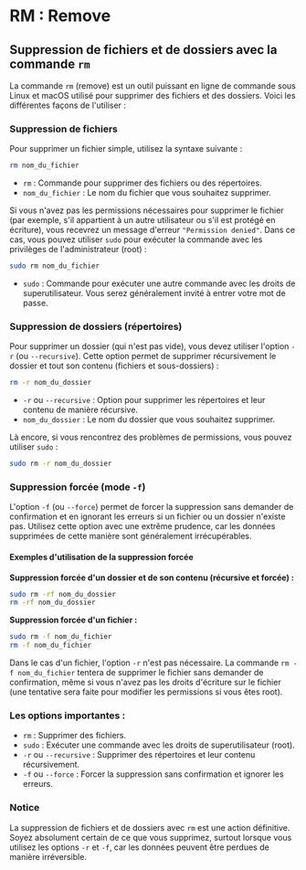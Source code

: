 # RM : Remove

## Suppression de fichiers et de dossiers avec la commande `rm`

La commande `rm` (remove) est un outil puissant en ligne de commande sous Linux et macOS utilisé pour supprimer des fichiers et des dossiers. Voici les différentes façons de l'utiliser :

### Suppression de fichiers

Pour supprimer un fichier simple, utilisez la syntaxe suivante :

```bash
rm nom_du_fichier
```

- `rm` : Commande pour supprimer des fichiers ou des répertoires.  
- `nom_du_fichier` : Le nom du fichier que vous souhaitez supprimer.

Si vous n'avez pas les permissions nécessaires pour supprimer le fichier (par exemple, s'il appartient à un autre utilisateur ou s'il est protégé en écriture), vous recevrez un message d'erreur `"Permission denied"`. Dans ce cas, vous pouvez utiliser `sudo` pour exécuter la commande avec les privilèges de l'administrateur (root) :

```bash
sudo rm nom_du_fichier
```

- `sudo` : Commande pour exécuter une autre commande avec les droits de superutilisateur. Vous serez généralement invité à entrer votre mot de passe.

### Suppression de dossiers (répertoires)

Pour supprimer un dossier (qui n'est pas vide), vous devez utiliser l'option `-r` (ou `--recursive`). Cette option permet de supprimer récursivement le dossier et tout son contenu (fichiers et sous-dossiers) :

```bash
rm -r nom_du_dossier
```

- `-r` ou `--recursive` : Option pour supprimer les répertoires et leur contenu de manière récursive.  
- `nom_du_dossier` : Le nom du dossier que vous souhaitez supprimer.

Là encore, si vous rencontrez des problèmes de permissions, vous pouvez utiliser `sudo` :

```bash
sudo rm -r nom_du_dossier
```

### Suppression forcée (mode `-f`)

L'option `-f` (ou `--force`) permet de forcer la suppression sans demander de confirmation et en ignorant les erreurs si un fichier ou un dossier n'existe pas. Utilisez cette option avec une extrême prudence, car les données supprimées de cette manière sont généralement irrécupérables.

#### Exemples d'utilisation de la suppression forcée

**Suppression forcée d'un dossier et de son contenu (récursive et forcée) :**

```bash
sudo rm -rf nom_du_dossier
rm -rf nom_du_dossier
```

**Suppression forcée d'un fichier :**

```bash
sudo rm -f nom_du_fichier
rm -f nom_du_fichier
```

Dans le cas d'un fichier, l'option `-r` n'est pas nécessaire. La commande `rm -f nom_du_fichier` tentera de supprimer le fichier sans demander de confirmation, même si vous n'avez pas les droits d'écriture sur le fichier (une tentative sera faite pour modifier les permissions si vous êtes root).

### Les options importantes :

- `rm` : Supprimer des fichiers.
- `sudo` : Exécuter une commande avec les droits de superutilisateur (root).
- `-r` ou `--recursive` : Supprimer des répertoires et leur contenu récursivement.
- `-f` ou `--force` : Forcer la suppression sans confirmation et ignorer les erreurs.
 
### Notice

La suppression de fichiers et de dossiers avec `rm` est une action définitive. Soyez absolument certain de ce que vous supprimez, surtout lorsque vous utilisez les options `-r` et `-f`, car les données peuvent être perdues de manière irréversible.
